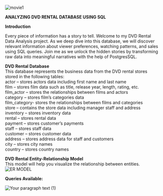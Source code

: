 

![movie1](https://github.com/Ekpisuena/Project-DVD-SQL/assets/141050281/0c5015b6-44d4-4426-bd1d-fc7bf9259219)

  
**ANALYZING DVD RENTAL DATABASE USING SQL** 

**Introduction**  

Every piece of information has a story to tell. Welcome to my DVD Rental Data Analysis project. 
As we deep dive into this database, we will discover relevant information about viewer preferences, 
watching patterns, and sales using SQL queries. Join me as we unlock the hidden stories by transforming 
raw data into meaningful narratives with the help of PostgresSQL.

**DVD Rental Database**  
This database represents the business data from the DVD rental stores stored in the following tables:  
actor – stores actors data including first name and last name  
film – stores film data such as title, release year, length, rating, etc.  
film_actor – stores the relationships between films and actors  
category – stores film’s categories data  
film_category- stores the relationships between films and categories  
store – contains the store data including manager staff and address  
inventory – stores inventory data  
rental – stores rental data  
payment – stores customer’s payments  
staff – stores staff data  
customer – stores customer data  
address – stores address data for staff and customers  
city – stores city names  
country – stores country names

**DVD Rental Entity-Relationship Model**  
This model will help you visualize the relationship between entities.
![ER MODEL](https://github.com/Ekpisuena/Project-DVD-SQL/assets/141050281/cd780caa-139f-44ed-9b26-d94a1fda77dc)

**Queries Available:**  

![Your paragraph text (1)](https://github.com/Ekpisuena/Project-DVD-SQL/assets/141050281/d6e011a2-578b-4e3b-840e-4dfb460bfb70)


